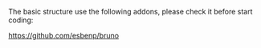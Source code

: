 The basic structure use the following addons, please check it before start coding:

https://github.com/esbenp/bruno
